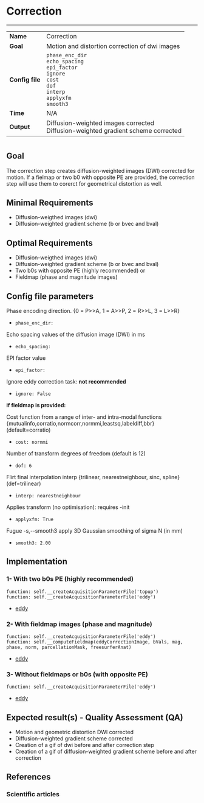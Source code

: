 # Correction
---

|                |                                                       |
|----------------|-------------------------------------------------------|
|**Name**        | Correction                                            |
|**Goal**        | Motion and distortion correction of dwi images        |
|**Config file** | `phase_enc_dir` <br> `echo_spacing` <br> `epi_factor` <br> `ignore` <br> `cost` <br> `dof` <br> `interp` <br> `applyxfm` <br> `smooth3` |
|**Time**        | N/A                                                   |
|**Output**      | Diffusion-weighted images corrected <br> Diffusion-weighted gradient scheme corrected|

#

## Goal

The correction step creates diffusion-weighted images (DWI) corrected for motion. 
If a fielmap or two b0 with opposite PE are provided, the correction step will use them to corerct for geometrical distortion as well.


## Minimal Requirements

- Diffusion-weigthed images (dwi)
- Diffusion-weighted gradient scheme (b or bvec and bval)

## Optimal Requirements

- Diffusion-weigthed images (dwi)
- Diffusion-weighted gradient scheme (b or bvec and bval)
- Two b0s with opposite PE (highly recommended)
or
- Fieldmap (phase and magnitude images)

## Config file parameters

Phase encoding direction.  {0 = P>>A, 1 = A>>P, 2 = R>>L, 3 = L>>R}
- `phase_enc_dir:`

Echo spacing values of the diffusion image (DWI) in ms
- `echo_spacing:`

EPI factor value
- `epi_factor:`

Ignore eddy correction task: **not recommended**
- `ignore: False`

**if fieldmap is provided:**

Cost function from a range of inter- and intra-modal functions {mutualinfo,corratio,normcorr,normmi,leastsq,labeldiff,bbr} (default=corratio)
- `cost: normmi`

Number of transform degrees of freedom (default is 12)
- `dof: 6`

Flirt final interpolation interp {trilinear, nearestneighbour, sinc, spline}  (def=trilinear)
- `interp: nearestneighbour`

Applies transform (no optimisation): requires -init
- `applyxfm: True`

Fugue -s,--smooth3	apply 3D Gaussian smoothing of sigma N (in mm)
- `smooth3: 2.00`

## Implementation

### 1- With two b0s PE (highly recommended)

```{.python}
function: self.__createAcquisitionParameterFile('topup')
function: self.__createAcquisitionParameterFile('eddy')
```

- [eddy](http://fsl.fmrib.ox.ac.uk/fsl/fslwiki/eddy) 

### 2- With fieldmap images (phase and magnitude)

```{.python}
function: self.__createAcquisitionParameterFile('eddy')
function: self.__computeFieldmap(eddyCorrectionImage, bVals, mag, phase, norm, parcellationMask, freesurferAnat)
```

- [eddy](http://fsl.fmrib.ox.ac.uk/fsl/fslwiki/eddy)

### 3- Without fieldmaps or b0s (with opposite PE)

```{.python}
function: self.__createAcquisitionParameterFile('eddy')
```

- [eddy](http://fsl.fmrib.ox.ac.uk/fsl/fslwiki/eddy)

## Expected result(s) - Quality Assessment (QA)

- Motion and geometric distortion DWI corrected
- Diffusion-weighted gradient scheme corrected
- Creation of a gif of dwi before and after correction step
- Creation of a gif of diffusion-weighted gradient scheme before and after correction
 
## References

### Scientific articles






